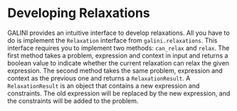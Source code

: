 Developing Relaxations
======================

GALINI provides an intuitive interface to develop relaxations. All you
have to do is implement the `Relaxation` interface from
`galini.relaxations`. This interface requires you to implement two
methods: `can_relax` and `relax`. The first method takes a problem,
expression and context in input and returns a boolean value to
indicate whether the current relaxation can relax the given
expression. The second method takes the same problem, expression and
context as the previous one and returns a `RelaxationResult`. A
`RelaxationResult` is an object that contains a new expression and
constraints. The old expression will be replaced by the new
expression, and the constraints will be added to the problem.
